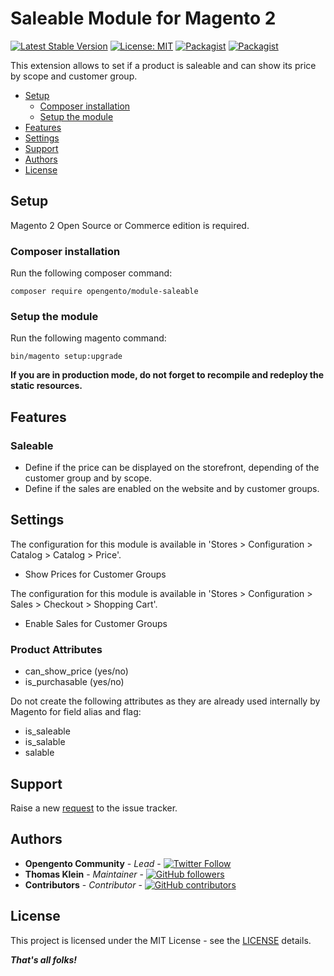 # Saleable Module for Magento 2

[![Latest Stable Version](https://img.shields.io/packagist/v/opengento/module-saleable.svg?style=flat-square)](https://packagist.org/packages/opengento/module-saleable)
[![License: MIT](https://img.shields.io/github/license/opengento/magento2-saleable.svg?style=flat-square)](./LICENSE) 
[![Packagist](https://img.shields.io/packagist/dt/opengento/module-saleable.svg?style=flat-square)](https://packagist.org/packages/opengento/module-saleable/stats)
[![Packagist](https://img.shields.io/packagist/dm/opengento/module-saleable.svg?style=flat-square)](https://packagist.org/packages/opengento/module-saleable/stats)

This extension allows to set if a product is saleable and can show its price by scope and customer group.

 - [Setup](#setup)
   - [Composer installation](#composer-installation)
   - [Setup the module](#setup-the-module)
 - [Features](#features)
 - [Settings](#settings)
 - [Support](#support)
 - [Authors](#authors)
 - [License](#license)

## Setup

Magento 2 Open Source or Commerce edition is required.

### Composer installation

Run the following composer command:

```
composer require opengento/module-saleable
```

### Setup the module

Run the following magento command:

```
bin/magento setup:upgrade
```

**If you are in production mode, do not forget to recompile and redeploy the static resources.**

## Features

### Saleable

- Define if the price can be displayed on the storefront, depending of the customer group and by scope.
- Define if the sales are enabled on the website and by customer groups.

## Settings

The configuration for this module is available in 'Stores > Configuration > Catalog > Catalog > Price'.

- Show Prices for Customer Groups

The configuration for this module is available in 'Stores > Configuration > Sales > Checkout > Shopping Cart'.

- Enable Sales for Customer Groups

### Product Attributes

- can_show_price (yes/no)
- is_purchasable (yes/no)

Do not create the following attributes as they are already used internally by Magento for field alias and flag:

- is_saleable
- is_salable
- salable

## Support

Raise a new [request](https://github.com/opengento/magento2-saleable/issues) to the issue tracker.

## Authors

- **Opengento Community** - *Lead* - [![Twitter Follow](https://img.shields.io/twitter/follow/opengento.svg?style=social)](https://twitter.com/opengento)
- **Thomas Klein** - *Maintainer* - [![GitHub followers](https://img.shields.io/github/followers/thomas-kl1.svg?style=social)](https://github.com/thomas-kl1)
- **Contributors** - *Contributor* - [![GitHub contributors](https://img.shields.io/github/contributors/opengento/magento2-saleable.svg?style=flat-square)](https://github.com/opengento/magento2-saleable/graphs/contributors)

## License

This project is licensed under the MIT License - see the [LICENSE](./LICENSE) details.

***That's all folks!***
